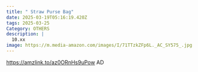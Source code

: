 ```yaml
---
title: " Straw Purse Bag"
date: 2025-03-19T05:16:19.420Z
tags: 2025-03-25
Category: OTHERS
description: |
  10.xx 
image: https://m.media-amazon.com/images/I/71TTzkZFp6L._AC_SY575_.jpg
---
```

https://amzlink.to/az0ORnHs9uPow   AD